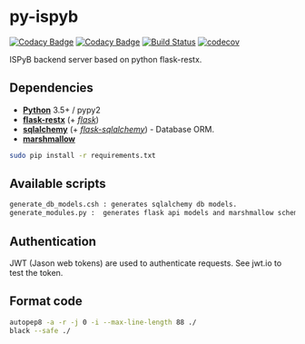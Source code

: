 # py-ispyb

[![Codacy Badge](https://api.codacy.com/project/badge/Grade/9baab1a5f35f47e3b76db1ee4bb1727e)](https://app.codacy.com/manual/IvarsKarpics/py-ispyb?utm_source=github.com&utm_medium=referral&utm_content=ispyb/py-ispyb&utm_campaign=Badge_Grade_Dashboard)
[![Codacy Badge](https://api.codacy.com/project/badge/Grade/2126d052de464a27bf9a60ef27012e2f)](https://app.codacy.com/manual/IvarsKarpics/ispyb_backend_prototype?utm_source=github.com&utm_medium=referral&utm_content=IvarsKarpics/ispyb_backend_prototype&utm_campaign=Badge_Grade_Dashboard)
[![Build Status](https://travis-ci.org/mxcube/mxcube.svg?branch=master)](https://travis-ci.org/IvarsKarpics/ispyb_backend_prototype)
[![codecov](https://codecov.io/gh/IvarsKarpics/ispyb_backend_prototype/branch/master/graph/badge.svg)](https://codecov.io/gh/IvarsKarpics/ispyb_backend_prototype)

ISPyB backend server based on python flask-restx.

## Dependencies

* [**Python**](https://www.python.org/) 3.5+ / pypy2
* [**flask-restx**](https://github.com/python-restx/flask-restx) (+
  [*flask*](http://flask.pocoo.org/))
* [**sqlalchemy**](http://www.sqlalchemy.org/) (+
  [*flask-sqlalchemy*](http://flask-sqlalchemy.pocoo.org/)) - Database ORM.
* [**marshmallow**](http://marshmallow.rtfd.org/)


```bash
sudo pip install -r requirements.txt
```

## Available scripts
```bash
generate_db_models.csh : generates sqlalchemy db models.
generate_modules.py :  generates flask api models and marshmallow schemas. Generates a simple resource.py if it does not exist.
```

## Authentication
JWT (Jason web tokens) are used to authenticate requests. See jwt.io to test the token.

## Format code
```bash
autopep8 -a -r -j 0 -i --max-line-length 88 ./
black --safe ./
```


